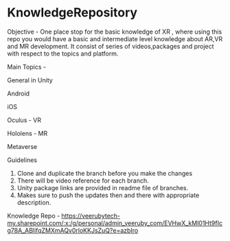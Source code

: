 # KnowledgeRepository 

Objective - One place stop for the basic knowledge of XR , where using this repo you would have a basic and intermediate level knowledge about AR,VR and MR development.
            It consist of series of videos,packages and project with respect to the topics and platform.

Main Topics - 
  
  General in Unity
  
  Android
  
  iOS
  
  Oculus - VR
  
  Hololens - MR
  
  Metaverse
  
Guidelines
  1. Clone and duplicate the branch before you make the changes
  2. There will be video reference for each branch.
  3. Unity package links are provided in readme file of branches.
  4. Makes sure to push the updates then and there with appropriate description.

Knowledge Repo - https://veerubytech-my.sharepoint.com/:x:/g/personal/admin_veeruby_com/EVHwX_kMl01Ht9fIcg78A_ABlifqZMXmAQv0rloKKJsZuQ?e=azbIro
